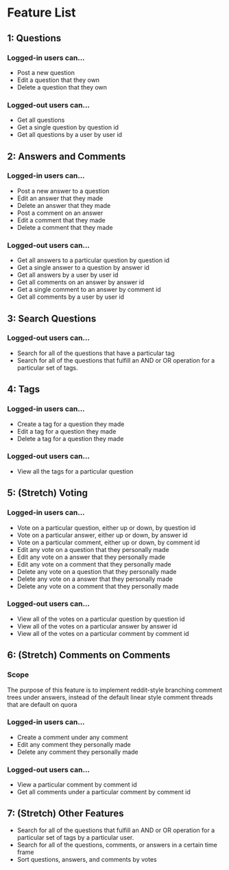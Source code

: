 # Feature List

## 1: Questions

### Logged-in users can...

* Post a new question
* Edit a question that they own
* Delete a question that they own

### Logged-out users can...

* Get all questions
* Get a single question by question id
* Get all questions by a user by user id

## 2: Answers and Comments

### Logged-in users can...

* Post a new answer to a question
* Edit an answer that they made
* Delete an answer that they made
* Post a comment on an answer
* Edit a comment that they made
* Delete a comment that they made

### Logged-out users can...

* Get all answers to a particular question by question id
* Get a single answer to a question by answer id
* Get all answers by a user by user id
* Get all comments on an answer by answer id
* Get a single comment to an answer by comment id
* Get all comments by a user by user id

## 3: Search Questions

### Logged-out users can...

* Search for all of the questions that have a particular tag
* Search for all of the questions that fulfill an AND or OR operation for a particular set of tags.

## 4: Tags

### Logged-in users can...

* Create a tag for a question they made
* Edit a tag for a question they made
* Delete a tag for a question they made

### Logged-out users can...

* View all the tags for a particular question

## 5: (Stretch) Voting

### Logged-in users can...

* Vote on a particular question, either up or down, by question id
* Vote on a particular answer, either up or down, by answer id
* Vote on a particular comment, either up or down, by comment id
* Edit any vote on a question that they personally made
* Edit any vote on a answer that they personally made
* Edit any vote on a comment that they personally made
* Delete any vote on a question that they personally made
* Delete any vote on a answer that they personally made
* Delete any vote on a comment that they personally made

### Logged-out users can...

* View all of the votes on a particular question by question id
* View all of the votes on a particular answer by answer id
* View all of the votes on a particular comment by comment id

## 6: (Stretch) Comments on Comments

### Scope

The purpose of this feature is to implement reddit-style branching comment trees under answers, instead of the default linear style comment threads that are default on quora

### Logged-in users can...

* Create a comment under any comment
* Edit any comment they personally made
* Delete any comment they personally made

### Logged-out users can...

* View a particular comment by comment id
* Get all comments under a particular comment by comment id

## 7: (Stretch) Other Features

* Search for all of the questions that fulfill an AND or OR operation for a particular set of tags by a particular user.
* Search for all of the questions, comments, or answers in a certain time frame
* Sort questions, answers, and comments by votes
